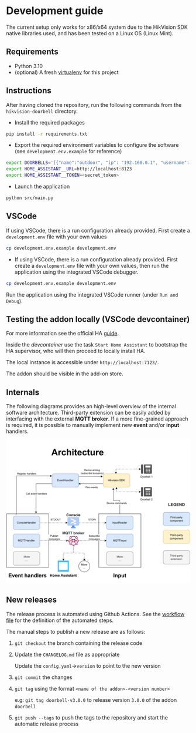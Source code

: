 # Development guide

The current setup only works for x86/x64 system due to the HikVision SDK native libraries used, and has been tested on a Linux OS (Linux Mint).

## Requirements

- Python 3.10
- (optional) A fresh [virtualenv](https://docs.python.org/3/library/venv.html) for this project

## Instructions
After having cloned the repository, run the following commands from the `hikvision-doorbell` directory.

- Install the required packages
```bash
pip install -r requirements.txt
```

- Export the required environment variables to configure the software (see `development.env.example` for reference)
```bash
export DOORBELLS='[{"name":"outdoor", "ip": "192.168.0.1", "username": "user", "password": "password"}]'
export HOME_ASSISTANT__URL=http://localhost:8123
export HOME_ASSISTANT__TOKEN=<secret_token>
```

- Launch the application
```bash
python src/main.py
```

## VSCode
If using VSCode, there is a run configuration already provided.
First create a `development.env` file with your own values
```bash
cp development.env.example development.env
```

- If using VSCode, there is a run configuration already provided.
First create a `development.env` file with your own values, then run the application using the integrated VSCode debugger.
```bash
cp development.env.example development.env
```
Run the application using the integrated VSCode runner (under `Run and Debug`).

## Testing the addon locally (VSCode devcontainer)
For more information see the official HA [guide](https://developers.home-assistant.io/docs/add-ons/testing).

Inside the _devcontainer_ use the task `Start Home Assistant` to bootstrap the HA supervisor, who will then proceed to locally install HA.

The local instance is accessible under `http://localhost:7123/`.

The addon should be visible in the add-on store.

## Internals

The following diagrams provides an high-level overview of the internal software architecture.
Third-party extension can be easily added by interfacing with the external **MQTT broker**.
If a more fine-grained approach is required, it is possible to manually implement new **event** and/or **input** handlers.

<p align="center">
    <img src="../assets/hikvision-addon-architecture.svg" alt="Software architecture">
</p>


## New releases

The release process is automated using Github Actions.
See the [workflow file](/.github/workflows/deploy.yml) for the definition of the automated steps.

The manual steps to publish a new release are as follows:
1. `git checkout` the branch containing the release code
2. Update the `CHANGELOG.md` file as appropriate 
   
   Update the `config.yaml`->`version` to point to the new version
3. `git commit` the changes
3. `git tag` using the format `<name of the addon>-<version number>`
    
    e.g: `git tag doorbell-v3.0.0` to release version `3.0.0` of the addon `doorbell`
4. `git push --tags` to push the tags to the repository and start the automatic release process

